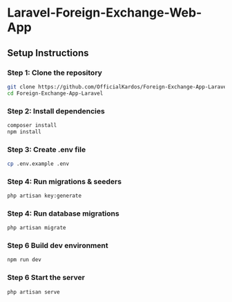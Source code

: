 # Laravel-Foreign-Exchange-Web-App

## Setup Instructions

### Step 1: Clone the repository
```bash
git clone https://github.com/OfficialKardos/Foreign-Exchange-App-Laravel.git
cd Foreign-Exchange-App-Laravel
```

### Step 2: Install dependencies
```bash
composer install
npm install
```

### Step 3: Create .env file
```bash
cp .env.example .env
```

### Step 4: Run migrations & seeders
```bash
php artisan key:generate
```

### Step 4: Run database migrations
```bash
php artisan migrate
```

### Step 6 Build dev environment
```bash
npm run dev
```

### Step 6 Start the server
```bash
php artisan serve
```